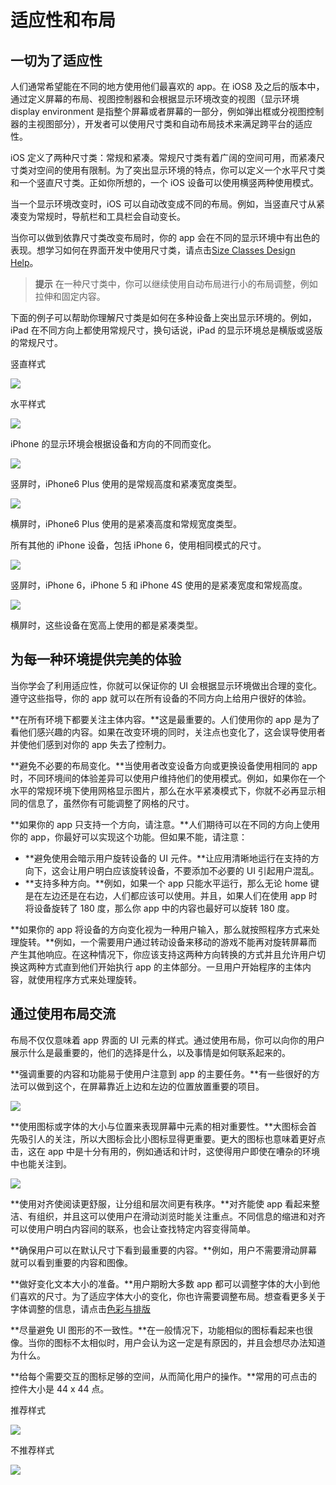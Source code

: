 # 适应性和布局

## 一切为了适应性

人们通常希望能在不同的地方使用他们最喜欢的 app。在 iOS8 及之后的版本中，通过定义屏幕的布局、视图控制器和会根据显示环境改变的视图（显示环境 display environment 是指整个屏幕或者屏幕的一部分，例如弹出框或分视图控制器的主视图部分），开发者可以使用尺寸类和自动布局技术来满足跨平台的适应性。

iOS 定义了两种尺寸类：常规和紧凑。常规尺寸类有着广阔的空间可用，而紧凑尺寸类对空间的使用有限制。为了突出显示环境的特点，你可以定义一个水平尺寸类和一个竖直尺寸类。正如你所想的，一个 iOS 设备可以使用横竖两种使用模式。

当一个显示环境改变时，iOS 可以自动改变成不同的布局。例如，当竖直尺寸从紧凑变为常规时，导航栏和工具栏会自动变长。

当你可以做到依靠尺寸类改变布局时，你的 app 会在不同的显示环境中有出色的表现。想学习如何在界面开发中使用尺寸类，请点击[Size Classes Design Help](https://developer.apple.com/library/ios/recipes/xcode_help-IB_adaptive_sizes/_index.html#//apple_ref/doc/uid/TP40014436)。

>**提示**
>在一种尺寸类中，你可以继续使用自动布局进行小的布局调整，例如拉伸和固定内容。

下面的例子可以帮助你理解尺寸类是如何在多种设备上突出显示环境的。例如，iPad 在不同方向上都使用常规尺寸，换句话说，iPad 的显示环境总是横版或竖版的常规尺寸。

竖直样式

![](images/ipad_size_class_v_2x.png)

水平样式

![](images/ipad_size_class_h_2x.png)

iPhone 的显示环境会根据设备和方向的不同而变化。

![](images/iphone02_size_class_v_2x.png)

竖屏时，iPhone6 Plus 使用的是常规高度和紧凑宽度类型。

![](images/iphone02_size_class_h_2x.png)

横屏时，iPhone6 Plus 使用的是紧凑高度和常规宽度类型。

所有其他的 iPhone 设备，包括 iPhone 6，使用相同模式的尺寸。

![](images/iphone01_size_class_v_2x.png)

竖屏时，iPhone 6，iPhone 5 和 iPhone 4S 使用的是紧凑宽度和常规高度。

![](images/iphone01_size_class_h_2x.png)

横屏时，这些设备在宽高上使用的都是紧凑类型。


## 为每一种环境提供完美的体验

当你学会了利用适应性，你就可以保证你的 UI 会根据显示环境做出合理的变化。遵守这些指导，你的 app 就可以在所有设备的不同方向上给用户很好的体验。

**在所有环境下都要关注主体内容。**这是最重要的。人们使用你的 app 是为了看他们感兴趣的内容。如果在改变环境的同时，关注点也变化了，这会误导使用者并使他们感到对你的 app 失去了控制力。

**避免不必要的布局变化。**当使用者改变设备方向或更换设备使用相同的 app 时，不同环境间的体验差异可以使用户维持他们的使用模式。例如，如果你在一个水平的常规环境下使用网格显示图片，那么在水平紧凑模式下，你就不必再显示相同的信息了，虽然你有可能调整了网格的尺寸。

**如果你的 app 只支持一个方向，请注意。**人们期待可以在不同的方向上使用你的 app，你最好可以实现这个功能。但如果不能，请注意：

* **避免使用会暗示用户旋转设备的 UI 元件。**让应用清晰地运行在支持的方向下，这会让用户明白应该旋转设备，不要添加不必要的 UI 引起用户混乱。
* **支持多种方向。**例如，如果一个 app 只能水平运行，那么无论 home 键是在左边还是在右边，人们都应该可以使用。并且，如果人们在使用 app 时将设备旋转了 180 度，那么你 app 中的内容也最好可以旋转 180 度。

**如果你的 app 将设备的方向变化视为一种用户输入，那么就按照程序方式来处理旋转。**例如，一个需要用户通过转动设备来移动的游戏不能再对旋转屏幕而产生其他响应。在这种情况下，你应该支持这两种方向转换的方式并且允许用户切换这两种方式直到他们开始执行 app 的主体部分。一旦用户开始程序的主体内容，就使用程序方式来处理旋转。


## 通过使用布局交流
布局不仅仅意味着 app 界面的 UI 元素的样式。通过使用布局，你可以向你的用户展示什么是最重要的，他们的选择是什么，以及事情是如何联系起来的。

**强调重要的内容和功能易于使用户注意到 app 的主要任务。**有一些很好的方法可以做到这个，在屏幕靠近上边和左边的位置放置重要的项目。

![](images/focus_on_main_task_2x.png)

**使用图标或字体的大小与位置来表现屏幕中元素的相对重要性。**大图标会首先吸引人的关注，所以大图标会比小图标显得更重要。更大的图标也意味着更好点击，这在 app 中是十分有用的，例如通话和计时，这使得用户即使在嘈杂的环境中也能关注到。

![](images/phone_hangup_button_2x.png)

**使用对齐使阅读更舒服，让分组和层次间更有秩序。**对齐能使 app 看起来整洁、有组织，并且这可以使用户在滑动浏览时能关注重点。不同信息的缩进和对齐可以使用户明白内容间的联系，也会让查找特定内容变得简单。

**确保用户可以在默认尺寸下看到最重要的内容。**例如，用户不需要滑动屏幕就可以看到重要的内容和图像。

**做好变化文本大小的准备。**用户期盼大多数 app 都可以调整字体的大小到他们喜欢的尺寸。为了适应字体大小的变化，你也许需要调整布局。想查看更多关于字体调整的信息，请点击[色彩与排版](color-and-typography.md)

**尽量避免 UI 图形的不一致性。**在一般情况下，功能相似的图标看起来也很像。当你的图标不太相似时，用户会认为这一定是有原因的，并且会想尽办法知道为什么。

**给每个需要交互的图标足够的空间，从而简化用户的操作。**常用的可点击的控件大小是 44 x 44 点。

推荐样式

![](images/interact_with_content_r_2x.png)

不推荐样式

![](images/interact_with_content_nr_2x.png)
